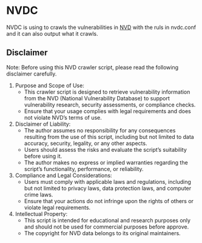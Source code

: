 # **NVDC**

NVDC is using to crawls the vulnerabilities in [NVD](https://nvd.nist.gov/) with the ruls in nvdc.conf and it can also output what it crawls.

## Disclaimer
Note: Before using this NVD crawler script, please read the following disclaimer carefully.
1. Purpose and Scope of Use:
   - This crawler script is designed to retrieve vulnerability information from the NVD (National Vulnerability Database) to support vulnerability research, security assessments, or compliance checks.
   - Ensure that your usage complies with legal requirements and does not violate NVD’s terms of use.
2. Disclaimer of Liability:
   - The author assumes no responsibility for any consequences resulting from the use of this script, including but not limited to data accuracy, security, legality, or any other aspects.
   - Users should assess the risks and evaluate the script’s suitability before using it.
   - The author makes no express or implied warranties regarding the script’s functionality, performance, or reliability.
3. Compliance and Legal Considerations:
   - Users must comply with applicable laws and regulations, including but not limited to privacy laws, data protection laws, and computer crime laws.
   - Ensure that your actions do not infringe upon the rights of others or violate legal requirements.
4. Intellectual Property:
   - This script is intended for educational and research purposes only and should not be used for commercial purposes before approve.
   - The copyright for NVD data belongs to its original maintainers.
